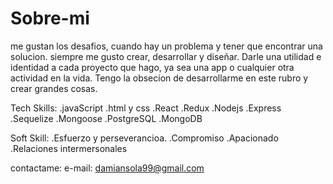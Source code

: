 # Sobre-mi
me gustan los desafios, cuando hay un problema y tener que encontrar una solucion.  siempre me gusto crear, desarrollar y diseñar. Darle una utilidad e identidad a cada proyecto que hago, ya sea una app o cualquier otra actividad en la vida. Tengo la obsecion de desarrollarme en este rubro y crear grandes cosas.

Tech Skills:
.javaScript
.html y css
.React 
.Redux
.Nodejs
.Express
.Sequelize
.Mongoose
.PostgreSQL
.MongoDB

Soft Skill:
.Esfuerzo y perseverancioa.
.Compromiso
.Apacionado
.Relaciones intermersonales

contactame: 
e-mail: damiansola99@gmail.com
